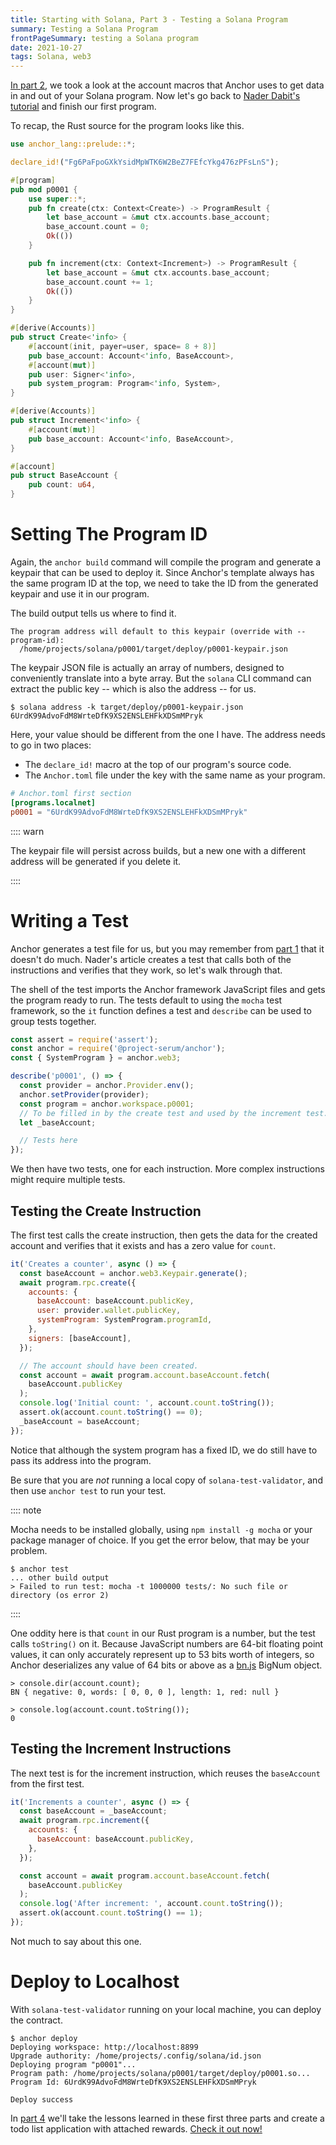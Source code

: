```yaml
---
title: Starting with Solana, Part 3 - Testing a Solana Program
summary: Testing a Solana Program
frontPageSummary: testing a Solana program
date: 2021-10-27
tags: Solana, web3
---
```


[In part 2](starting_with_solana_part02), we took a look at the account macros that Anchor uses to get data in and out of your Solana program.
Now let's go back to [Nader Dabit's tutorial](https://dev.to/dabit3/the-complete-guide-to-full-stack-solana-development-with-react-anchor-rust-and-phantom-3291)
and finish our first program.

To recap, the Rust source for the program looks like this.

```rust
use anchor_lang::prelude::*;

declare_id!("Fg6PaFpoGXkYsidMpWTK6W2BeZ7FEfcYkg476zPFsLnS");

#[program]
pub mod p0001 {
    use super::*;
    pub fn create(ctx: Context<Create>) -> ProgramResult {
        let base_account = &mut ctx.accounts.base_account;
        base_account.count = 0;
        Ok(())
    }

    pub fn increment(ctx: Context<Increment>) -> ProgramResult {
        let base_account = &mut ctx.accounts.base_account;
        base_account.count += 1;
        Ok(())
    }
}

#[derive(Accounts)]
pub struct Create<'info> {
    #[account(init, payer=user, space= 8 + 8)]
    pub base_account: Account<'info, BaseAccount>,
    #[account(mut)]
    pub user: Signer<'info>,
    pub system_program: Program<'info, System>,
}

#[derive(Accounts)]
pub struct Increment<'info> {
    #[account(mut)]
    pub base_account: Account<'info, BaseAccount>,
}

#[account]
pub struct BaseAccount {
    pub count: u64,
}
```

# Setting The Program ID

Again, the `anchor build` command will compile the program and generate a keypair that can be used to deploy it. Since Anchor's template always has the same
program ID at the top, we need to take the ID from the generated keypair and use it in our program.

The build output tells us where to find it.

```shell
The program address will default to this keypair (override with --program-id):
  /home/projects/solana/p0001/target/deploy/p0001-keypair.json
```

The keypair JSON file is actually an array of numbers, designed to conveniently translate into a byte array. But the `solana` CLI command
can extract the public key -- which is also the address -- for us.

```
$ solana address -k target/deploy/p0001-keypair.json
6UrdK99AdvoFdM8WrteDfK9XS2ENSLEHFkXDSmMPryk
```

Here, your value should be different from the one I have. The address needs to go in two places:

- The `declare_id!` macro at the top of our program's source code.
- The `Anchor.toml` file under the key with the same name as your program.

```toml
# Anchor.toml first section
[programs.localnet]
p0001 = "6UrdK99AdvoFdM8WrteDfK9XS2ENSLEHFkXDSmMPryk"
```

:::: warn

The keypair file will persist across builds, but a new one with a different address will be generated if you delete it.

::::

# Writing a Test

Anchor generates a test file for us, but you may remember from [part 1](starting_with_solana_part01) that it doesn't do much. Nader's article creates a test
that calls both of the instructions and verifies that they work, so let's walk through that.

The shell of the test imports the Anchor framework JavaScript files and gets the program ready to run. The tests default to using the `mocha` test framework,
so the `it` function defines a test and `describe` can be used to group tests together.

```js
const assert = require('assert');
const anchor = require('@project-serum/anchor');
const { SystemProgram } = anchor.web3;

describe('p0001', () => {
  const provider = anchor.Provider.env();
  anchor.setProvider(provider);
  const program = anchor.workspace.p0001;
  // To be filled in by the create test and used by the increment test.
  let _baseAccount;

  // Tests here
});
```

We then have two tests, one for each instruction. More complex instructions might require multiple tests.

## Testing the Create Instruction

The first test calls the create instruction, then gets the data for the created account
and verifies that it exists and has a zero value for `count`.

```js
it('Creates a counter', async () => {
  const baseAccount = anchor.web3.Keypair.generate();
  await program.rpc.create({
    accounts: {
      baseAccount: baseAccount.publicKey,
      user: provider.wallet.publicKey,
      systemProgram: SystemProgram.programId,
    },
    signers: [baseAccount],
  });

  // The account should have been created.
  const account = await program.account.baseAccount.fetch(
    baseAccount.publicKey
  );
  console.log('Initial count: ', account.count.toString());
  assert.ok(account.count.toString() == 0);
  _baseAccount = baseAccount;
});
```

Notice that although the system program has a fixed ID, we do still have to pass its address into the program.

Be sure that you are _not_ running a local copy of `solana-test-validator`, and then use `anchor test` to run your test.

:::: note

Mocha needs to be installed globally, using `npm install -g mocha` or your package manager of choice. If you get the error below,
that may be your problem.

```
$ anchor test
... other build output
> Failed to run test: mocha -t 1000000 tests/: No such file or directory (os error 2)
```

::::

One oddity here is that `count` in our Rust program is a number, but the test calls `toString()` on it. Because JavaScript numbers are
64-bit floating point values, it can only accurately represent up to 53 bits worth of integers, so Anchor deserializes any value of 64 bits or above
as a [bn.js](https://www.npmjs.com/package/bn.js) BigNum object.

```
> console.dir(account.count);
BN { negative: 0, words: [ 0, 0, 0 ], length: 1, red: null }

> console.log(account.count.toString());
0
```

## Testing the Increment Instructions

The next test is for the increment instruction, which reuses the `baseAccount` from the first test.

```js
it('Increments a counter', async () => {
  const baseAccount = _baseAccount;
  await program.rpc.increment({
    accounts: {
      baseAccount: baseAccount.publicKey,
    },
  });

  const account = await program.account.baseAccount.fetch(
    baseAccount.publicKey
  );
  console.log('After increment: ', account.count.toString());
  assert.ok(account.count.toString() == 1);
});
```

Not much to say about this one.

# Deploy to Localhost

With `solana-test-validator` running on your local machine, you can deploy the contract.

```
$ anchor deploy
Deploying workspace: http://localhost:8899
Upgrade authority: /home/projects/.config/solana/id.json
Deploying program "p0001"...
Program path: /home/projects/solana/p0001/target/deploy/p0001.so...
Program Id: 6UrdK99AdvoFdM8WrteDfK9XS2ENSLEHFkXDSmMPryk

Deploy success
```

In [part 4](starting_with_solana_part04) we'll take the lessons learned in these first three parts and create a
todo list application with attached rewards. [Check it out now!](starting_with_solana_part04)
